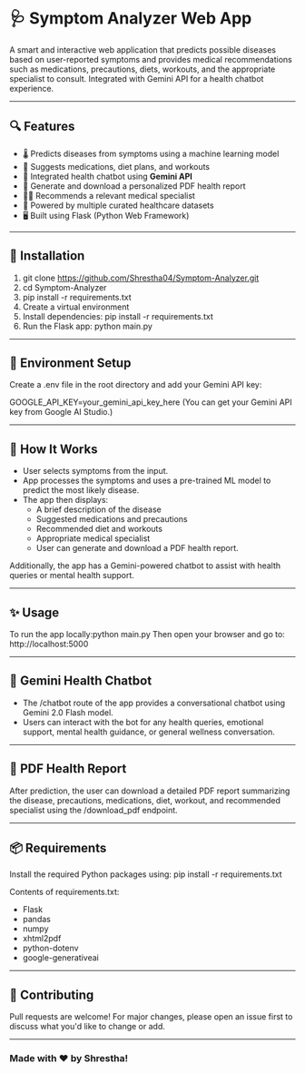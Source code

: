 
# 🩺 Symptom Analyzer Web App

A smart and interactive web application that predicts possible diseases based on user-reported symptoms and provides medical recommendations such as medications, precautions, diets, workouts, and the appropriate specialist to consult. Integrated with Gemini API for a health chatbot experience.

---

## 🔍 Features

- 🌡️ Predicts diseases from symptoms using a machine learning model
- 💊 Suggests medications, diet plans, and workouts
- 🧠 Integrated health chatbot using **Gemini API**
- 📄 Generate and download a personalized PDF health report
- 🧑‍⚕️ Recommends a relevant medical specialist
- 🧬 Powered by multiple curated healthcare datasets
- 🖥️ Built using Flask (Python Web Framework)

---

## 🚀 Installation

1. git clone https://github.com/Shrestha04/Symptom-Analyzer.git
2. cd Symptom-Analyzer
3. pip install -r requirements.txt
4. Create a virtual environment
3. Install dependencies: pip install -r requirements.txt
4. Run the Flask app: python main.py

---

## 🔐 Environment Setup
Create a .env file in the root directory and add your Gemini API key:

GOOGLE_API_KEY=your_gemini_api_key_here
(You can get your Gemini API key from Google AI Studio.)

---

## 🧠 How It Works
- User selects symptoms from the input.
- App processes the symptoms and uses a pre-trained ML model to predict the most likely disease.
- The app then displays:
  - A brief description of the disease
  - Suggested medications and precautions
  - Recommended diet and workouts
  - Appropriate medical specialist
  - User can generate and download a PDF health report.

Additionally, the app has a Gemini-powered chatbot to assist with health queries or mental health support.

---

## ✨ Usage
To run the app locally:python main.py
Then open your browser and go to: http://localhost:5000

---

## 🤖 Gemini Health Chatbot
- The /chatbot route of the app provides a conversational chatbot using Gemini 2.0 Flash model. 
- Users can interact with the bot for any health queries, emotional support, mental health guidance, or general wellness conversation.

---

## 📄 PDF Health Report
After prediction, the user can download a detailed PDF report summarizing the disease, precautions, medications, diet, workout, and recommended specialist using the /download_pdf endpoint.

---

## 📦 Requirements
Install the required Python packages using:
pip install -r requirements.txt

Contents of requirements.txt:

- Flask
- pandas
- numpy
- xhtml2pdf
- python-dotenv
- google-generativeai

---

## 🤝 Contributing
Pull requests are welcome! For major changes, please open an issue first to discuss what you'd like to change or add.

---

### Made with ❤️ by Shrestha!
